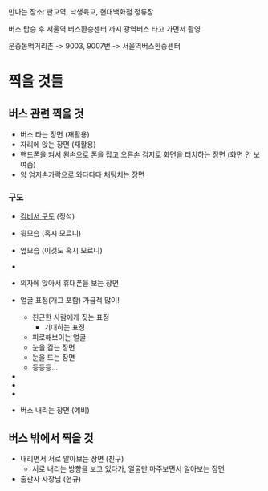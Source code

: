 만나는 장소: 판교역, 낙생육교, 현대백화점 정류장

버스 탑승 후 서울역 버스환승센터 까지 광역버스 타고 가면서 촬영

운중동먹거리촌 -> 9003, 9007번 -> 서울역버스환승센터

# 찍을 것들

## 버스 관련 찍을 것

- 버스 타는 장면 (재활용)
- 자리에 앉는 장면 (재활용)
- 핸드폰을 켜서 왼손으로 폰을 잡고 오른손 검지로 화면을 터치하는 장면 (화면 안 보여줌)
- 양 엄지손가락으로 와다다다 채팅치는 장면

### 구도

- [김비서 구도](https://www.youtube.com/watch?v=_KL5R6AvEF8) (정석)
- 뒷모습 (혹시 모르니)
- 옆모습 (이것도 혹시 모르니)
- 

- 의자에 앉아서 휴대폰을 보는 장면
- 얼굴 표정(개그 포함) 가급적 많이!
  - 친근한 사람에게 짓는 표정
    - 기대하는 표정
  - 피로해보이는 얼굴
  - 눈을 감는 장면
  - 눈을 뜨는 장면
  - 등등등...

- 
- 
- 
- 버스 내리는 장면 (예비)



## 버스 밖에서 찍을 것

- 내리면서 서로 알아보는 장면 (친구)
  - 서로 내리는 방향을 보고 있다가, 얼굴만 마주보면서 알아보는 장면
- 출판사 사장님 (현규)

